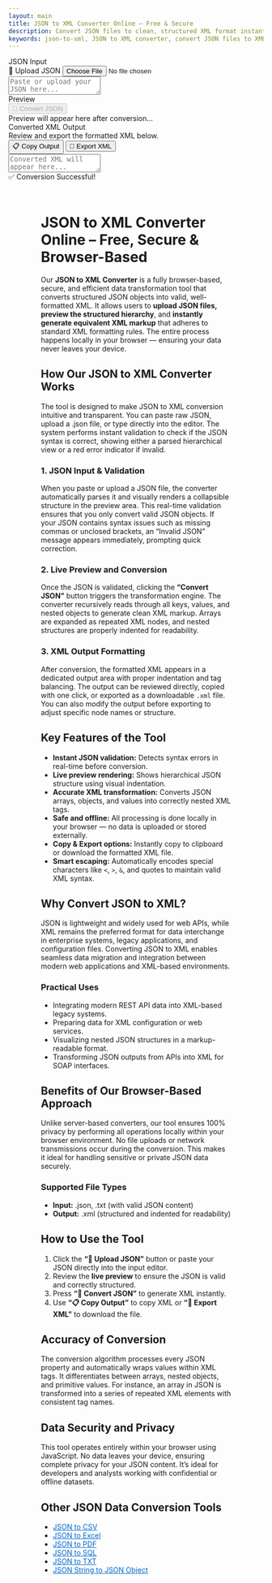 ```yaml
---
layout: main
title: JSON to XML Converter Online – Free & Secure
description: Convert JSON files to clean, structured XML format instantly with our free browser-based tool. Transform nested JSON into readable XML safely, with no uploads.
keywords: json-to-xml, JSON to XML converter, convert JSON files to XML, online JSON to XML tool, free JSON to XML
---
```


<script src="https://code.jquery.com/jquery-3.6.0.min.js"></script>
<script src="https://cdn.jsdelivr.net/npm/jsonview@1.2.0/dist/jquery.jsonview.min.js"></script>
<link href="https://cdn.jsdelivr.net/npm/jsonview@1.2.0/dist/jquery.jsonview.min.css" rel="stylesheet">

<div class="jsonx-container">
  <div class="jsonx-panel">
    <div class="jsonx-pane-container">
      <!-- Left JSON Editor -->
      <div class="jsonx-pane">
        <div class="jsonx-header" style="justify-content: space-between;">
          <div class="jsonx-title">JSON Input</div>
          <label class="jsonx-btn jsonx-upload-label" id="uploadBtnJson">
            📂 Upload JSON
            <input id="fileInputJson" type="file" accept=".json,application/json">
          </label>
        </div>
        <textarea id="jsonInputEditor" class="jsonx-editor" placeholder="Paste or upload your JSON here..."></textarea>
      </div>
      <!-- Right Preview -->
      <div class="jsonx-pane">
        <div class="jsonx-header" style="justify-content: space-between;">
          <div class="jsonx-title">Preview</div>
          <button class="jsonx-btn primary" id="convertBtnJson" disabled>🔄 Convert JSON</button>
        </div>
        <div id="jsonPreviewArea" class="jsonx-preview">
          <div class="jsonx-placeholder">Preview will appear here after conversion...</div>
        </div>
      </div>
    </div>
  </div>
</div>

<div id="convertedFile"></div>

<!-- Output Section -->
<div class="jsonx-container">
  <div class="jsonx-panel" id="outputPanel">
    <div class="jsonx-header" style="justify-content: space-between; align-items: center;">
      <div>
        <div class="jsonx-title">Converted XML Output</div>
        <div class="jsonx-small">Review and export the formatted XML below.</div>
      </div>
      <div class="jsonx-controls">
        <button class="jsonx-btn" id="copyOutputBtn">📋 Copy Output</button>
        <button class="jsonx-btn" id="exportOutputBtn">💾 Export XML</button>
      </div>
    </div>
    <textarea id="outputArea" class="jsonx-output" placeholder="Converted XML will appear here..." readonly></textarea>
  </div>
</div>

<div id="toastJson" class="jsonx-toast">✅ Conversion Successful!</div>

<script src="/assets/js/json-to-xml.js"></script>

<div style="margin: 4rem;">
  <h1>JSON to XML Converter Online – Free, Secure & Browser-Based</h1>
  <p>
    Our <strong>JSON to XML Converter</strong> is a fully browser-based, secure, and efficient data transformation tool that converts structured JSON objects into valid, well-formatted XML. It allows users to <strong>upload JSON files, preview the structured hierarchy</strong>, and <strong>instantly generate equivalent XML markup</strong> that adheres to standard XML formatting rules. The entire process happens locally in your browser — ensuring your data never leaves your device.
  </p>

  <h2>How Our JSON to XML Converter Works</h2>
  <p>
    The tool is designed to make JSON to XML conversion intuitive and transparent. You can paste raw JSON, upload a .json file, or type directly into the editor. The system performs instant validation to check if the JSON syntax is correct, showing either a parsed hierarchical view or a red error indicator if invalid.
  </p>

  <h3>1. JSON Input & Validation</h3>
  <p>
    When you paste or upload a JSON file, the converter automatically parses it and visually renders a collapsible structure in the preview area. This real-time validation ensures that you only convert valid JSON objects. If your JSON contains syntax issues such as missing commas or unclosed brackets, an “Invalid JSON” message appears immediately, prompting quick correction.
  </p>

  <h3>2. Live Preview and Conversion</h3>
  <p>
    Once the JSON is validated, clicking the <strong>“Convert JSON”</strong> button triggers the transformation engine. The converter recursively reads through all keys, values, and nested objects to generate clean XML markup. Arrays are expanded as repeated XML nodes, and nested structures are properly indented for readability.
  </p>

  <h3>3. XML Output Formatting</h3>
  <p>
    After conversion, the formatted XML appears in a dedicated output area with proper indentation and tag balancing. The output can be reviewed directly, copied with one click, or exported as a downloadable <code>.xml</code> file. You can also modify the output before exporting to adjust specific node names or structure.
  </p>

  <h2>Key Features of the Tool</h2>
  <ul>
    <li><strong>Instant JSON validation:</strong> Detects syntax errors in real-time before conversion.</li>
    <li><strong>Live preview rendering:</strong> Shows hierarchical JSON structure using visual indentation.</li>
    <li><strong>Accurate XML transformation:</strong> Converts JSON arrays, objects, and values into correctly nested XML tags.</li>
    <li><strong>Safe and offline:</strong> All processing is done locally in your browser — no data is uploaded or stored externally.</li>
    <li><strong>Copy & Export options:</strong> Instantly copy to clipboard or download the formatted XML file.</li>
    <li><strong>Smart escaping:</strong> Automatically encodes special characters like <code>&lt;</code>, <code>&gt;</code>, <code>&amp;</code>, and quotes to maintain valid XML syntax.</li>
  </ul>

  <h2>Why Convert JSON to XML?</h2>
  <p>
    JSON is lightweight and widely used for web APIs, while XML remains the preferred format for data interchange in enterprise systems, legacy applications, and configuration files. Converting JSON to XML enables seamless data migration and integration between modern web applications and XML-based environments.
  </p>

  <h3>Practical Uses</h3>
  <ul>
    <li>Integrating modern REST API data into XML-based legacy systems.</li>
    <li>Preparing data for XML configuration or web services.</li>
    <li>Visualizing nested JSON structures in a markup-readable format.</li>
    <li>Transforming JSON outputs from APIs into XML for SOAP interfaces.</li>
  </ul>

  <h2>Benefits of Our Browser-Based Approach</h2>
  <p>
    Unlike server-based converters, our tool ensures 100% privacy by performing all operations locally within your browser environment. No file uploads or network transmissions occur during the conversion. This makes it ideal for handling sensitive or private JSON data securely.
  </p>

  <h3>Supported File Types</h3>
  <ul>
    <li><strong>Input:</strong> .json, .txt (with valid JSON content)</li>
    <li><strong>Output:</strong> .xml (structured and indented for readability)</li>
  </ul>

  <h2>How to Use the Tool</h2>
  <ol>
    <li>Click the <strong>“📂 Upload JSON”</strong> button or paste your JSON directly into the input editor.</li>
    <li>Review the <strong>live preview</strong> to ensure the JSON is valid and correctly structured.</li>
    <li>Press <strong>“🔄 Convert JSON”</strong> to generate XML instantly.</li>
    <li>Use <strong>“📋 Copy Output”</strong> to copy XML or <strong>“💾 Export XML”</strong> to download the file.</li>
  </ol>

  <h2>Accuracy of Conversion</h2>
  <p>
    The conversion algorithm processes every JSON property and automatically wraps values within XML tags. It differentiates between arrays, nested objects, and primitive values. For instance, an array in JSON is transformed into a series of repeated XML elements with consistent tag names.
  </p>

  <h2>Data Security and Privacy</h2>
  <p>
    This tool operates entirely within your browser using JavaScript. No data leaves your device, ensuring complete privacy for your JSON content. It’s ideal for developers and analysts working with confidential or offline datasets.
  </p>

  <h2>Other JSON Data Conversion Tools</h2>
  <ul>
    <li><a href="json-to-csv" style="color:#0066cc; text-decoration:underline;">JSON to CSV</a></li>
    <li><a href="json-to-excel" style="color:#0066cc; text-decoration:underline;">JSON to Excel</a></li>
    <li><a href="json-to-pdf" style="color:#0066cc; text-decoration:underline;">JSON to PDF</a></li>
    <li><a href="json-to-sql" style="color:#0066cc; text-decoration:underline;">JSON to SQL</a></li>
    <li><a href="json-to-txt" style="color:#0066cc; text-decoration:underline;">JSON to TXT</a></li>
    <li><a href="json-string-to-json-object" style="color:#0066cc; text-decoration:underline;">JSON String to JSON Object</a></li>
  </ul>
</div>

<!-- ✅ WebApplication Schema -->
<script type="application/ld+json">
{
  "@context": "https://schema.org",
  "@type": "WebApplication",
  "name": "JSON to XML Converter",
  "alternateName": "Convert JSON Files to XML Online",
  "operatingSystem": "Any",
  "applicationCategory": "UtilityApplication",
  "applicationSubCategory": "File Conversion",
  "description": "Convert JSON files to structured XML format with this free, browser-based converter. Preview, validate, and transform your JSON data into clean XML instantly — all client-side, with no uploads.",
  "url": "https://smallsuggestions.com/json-to-xml",
  "image": "https://smallsuggestions.com/assets/img/smallsuggestions.webp",
  "creator": {
    "@type": "Organization",
    "name": "Small Suggestions",
    "url": "https://smallsuggestions.com"
  },
  "featureList": [
    "Instant JSON to XML conversion",
    "Real-time JSON validation and preview",
    "Pretty-printed XML output formatting",
    "Client-side processing — no data uploads",
    "Download or copy converted XML easily"
  ],
  "offers": {
    "@type": "Offer",
    "price": "0",
    "priceCurrency": "USD",
    "category": "Free"
  },
  "softwareVersion": "1.0.0",
  "browserRequirements": "Works on all modern JavaScript-enabled browsers",
  "permissions": "No data collection or storage required",
  "inLanguage": "en",
  "about": {
    "@type": "Thing",
    "name": "JSON to XML Data Conversion",
    "sameAs": [
      "https://en.wikipedia.org/wiki/JSON",
      "https://en.wikipedia.org/wiki/XML"
    ]
  },
  "relatedLink": [
    "https://smallsuggestions.com/json-to-csv",
    "https://smallsuggestions.com/json-to-excel",
    "https://smallsuggestions.com/json-to-pdf",
    "https://smallsuggestions.com/json-to-sql",
    "https://smallsuggestions.com/json-to-txt"
  ]
}
</script>

<!-- ✅ ConvertAction Schema -->
<script type="application/ld+json">
{
  "@context": "https://schema.org",
  "@type": "Action",
  "@id": "#convertJsonToXml",
  "name": "Convert JSON to XML",
  "description": "Use this free online tool to convert JSON data into XML format directly in your browser with instant preview and secure local processing.",
  "actionStatus": "PotentialActionStatus",
  "agent": {
    "@type": "WebApplication",
    "name": "JSON to XML Converter",
    "url": "https://smallsuggestions.com/json-to-xml"
  },
  "object": {
    "@type": "Dataset",
    "name": "JSON Dataset",
    "description": "Structured JSON data uploaded or pasted by the user for conversion."
  },
  "result": {
    "@type": "Dataset",
    "name": "XML Output",
    "description": "Clean XML data converted from the original JSON structure."
  },
  "target": {
    "@type": "EntryPoint",
    "urlTemplate": "https://smallsuggestions.com/json-to-xml",
    "actionPlatform": [
      "https://schema.org/DesktopWebPlatform",
      "https://schema.org/MobileWebPlatform"
    ]
  }
}
</script>

<!-- ✅ Dataset Schema -->
<script type="application/ld+json">
{
  "@context": "https://schema.org",
  "@graph": [
    {
      "@type": "Dataset",
      "@id": "#inputJsonDataset",
      "name": "JSON Data Input",
      "description": "Raw JSON data provided by users for transformation into XML.",
      "keywords": ["JSON", "Data Conversion", "Web Tool", "Data Structure", "Validation"],
      "license": "https://creativecommons.org/licenses/by/4.0/",
      "creator": {
        "@type": "Organization",
        "name": "Small Suggestions"
      }
    },
    {
      "@type": "Dataset",
      "@id": "#outputXmlDataset",
      "name": "XML Data Output",
      "description": "Converted XML data derived from the structured JSON input, available for copy or download.",
      "keywords": ["XML", "Markup Language", "Conversion", "Data Format", "Export"],
      "license": "https://creativecommons.org/licenses/by/4.0/",
      "creator": {
        "@type": "Organization",
        "name": "Small Suggestions"
      }
    }
  ]
}
</script>

<!-- ✅ HowTo Schema -->
<script type="application/ld+json">
{
  "@context": "https://schema.org",
  "@type": "HowTo",
  "name": "How to Convert JSON to XML",
  "description": "Follow these simple steps to convert JSON files into XML format using our free web-based tool.",
  "step": [
    {
      "@type": "HowToStep",
      "position": 1,
      "name": "Upload or Paste JSON Data",
      "text": "Upload your JSON file or paste JSON text directly into the input editor."
    },
    {
      "@type": "HowToStep",
      "position": 2,
      "name": "Preview and Validate JSON",
      "text": "The tool automatically validates and displays your JSON in a structured preview panel."
    },
    {
      "@type": "HowToStep",
      "position": 3,
      "name": "Convert to XML",
      "text": "Click the Convert JSON button to instantly generate formatted XML output."
    },
    {
      "@type": "HowToStep",
      "position": 4,
      "name": "Copy or Download XML File",
      "text": "Review your XML, then copy it to clipboard or export it as a downloadable .xml file."
    }
  ]
}
</script>

<!-- ✅ ItemList Schema (Related Tools) -->
<script type="application/ld+json">
{
  "@context": "https://schema.org",
  "@type": "ItemList",
  "name": "Related JSON Conversion Tools",
  "itemListOrder": "Ascending",
  "itemListElement": [
    { "@type": "ListItem", "position": 1, "name": "JSON to CSV", "url": "https://smallsuggestions.com/json-to-csv" },
    { "@type": "ListItem", "position": 2, "name": "JSON to Excel", "url": "https://smallsuggestions.com/json-to-excel" },
    { "@type": "ListItem", "position": 3, "name": "JSON to PDF", "url": "https://smallsuggestions.com/json-to-pdf" },
    { "@type": "ListItem", "position": 4, "name": "JSON to SQL", "url": "https://smallsuggestions.com/json-to-sql" },
    { "@type": "ListItem", "position": 5, "name": "JSON to TXT", "url": "https://smallsuggestions.com/json-to-txt" }
  ]
}
</script>

<!-- ✅ FAQPage Schema -->
<script type="application/ld+json">
{
  "@context": "https://schema.org",
  "@type": "FAQPage",
  "mainEntity": [
    {
      "@type": "Question",
      "name": "Is this JSON to XML converter free to use?",
      "acceptedAnswer": { "@type": "Answer", "text": "Yes, our JSON to XML converter is completely free and operates entirely within your browser." }
    },
    {
      "@type": "Question",
      "name": "Does this tool upload my JSON data?",
      "acceptedAnswer": { "@type": "Answer", "text": "No, all conversions are processed locally in your browser — no data ever leaves your device." }
    },
    {
      "@type": "Question",
      "name": "Can I preview my JSON before converting?",
      "acceptedAnswer": { "@type": "Answer", "text": "Yes, the live preview panel shows your JSON structure in real time for validation." }
    },
    {
      "@type": "Question",
      "name": "What format does the output use?",
      "acceptedAnswer": { "@type": "Answer", "text": "The output is a well-structured and formatted XML document ready for use or download." }
    },
    {
      "@type": "Question",
      "name": "Is my data safe during conversion?",
      "acceptedAnswer": { "@type": "Answer", "text": "Absolutely. All data processing occurs locally in your web browser without any uploads or tracking." }
    },
    {
      "@type": "Question",
      "name": "Can I edit my JSON input before converting?",
      "acceptedAnswer": { "@type": "Answer", "text": "Yes, you can edit, modify, and re-validate your JSON directly in the editor before conversion." }
    },
    {
      "@type": "Question",
      "name": "Does the tool support nested JSON?",
      "acceptedAnswer": { "@type": "Answer", "text": "Yes, it fully supports complex nested JSON structures, converting them accurately into XML hierarchy." }
    },
    {
      "@type": "Question",
      "name": "Do I need to install any software?",
      "acceptedAnswer": { "@type": "Answer", "text": "No installation required — everything runs directly in your browser." }
    },
    {
      "@type": "Question",
      "name": "Can I download the XML file?",
      "acceptedAnswer": { "@type": "Answer", "text": "Yes, you can download your converted XML as a .xml file with a single click." }
    },
    {
      "@type": "Question",
      "name": "Which browsers are supported?",
      "acceptedAnswer": { "@type": "Answer", "text": "It works seamlessly on all modern browsers including Chrome, Firefox, Edge, and Safari." }
    }
  ]
}
</script>
